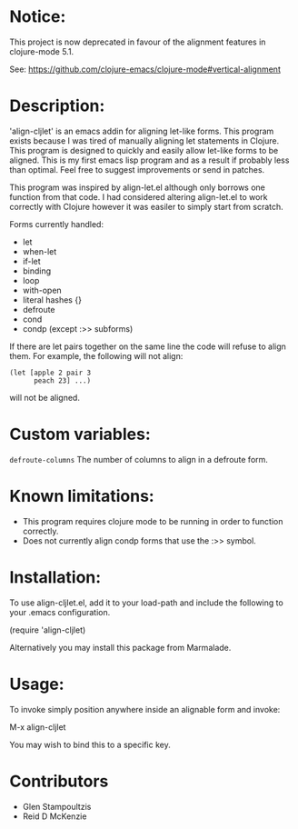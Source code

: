 # Notice:

This project is now deprecated in favour of the alignment features in
clojure-mode 5.1.

See: https://github.com/clojure-emacs/clojure-mode#vertical-alignment

# Description:

'align-cljlet' is an emacs addin for aligning let-like forms. This
program exists because I was tired of manually aligning let statements
in Clojure.  This program is designed to quickly and easily allow
let-like forms to be aligned.  This is my first emacs lisp program and
as a result if probably less than optimal.  Feel free to suggest
improvements or send in patches.

This program was inspired by align-let.el although only borrows one
function from that code.  I had considered altering align-let.el to
work correctly with Clojure however it was easiler to simply start
from scratch.

Forms currently handled:

 * let
 * when-let
 * if-let
 * binding
 * loop
 * with-open
 * literal hashes {}
 * defroute
 * cond
 * condp (except :>> subforms)

If there are let pairs together on the same line the code will refuse
to align them. For example, the following will not align:

    (let [apple 2 pair 3
          peach 23] ...)

will not be aligned.

# Custom variables:

`defroute-columns` The number of columns to align in a defroute form.

# Known limitations:

* This program requires clojure mode to be running in order to
  function correctly.
* Does not currently align condp forms that use the :>> symbol.

# Installation:

To use align-cljlet.el, add it to your load-path and include the
following to your .emacs configuration.

(require 'align-cljlet)

Alternatively you may install this package from Marmalade.

# Usage:

To invoke simply position anywhere inside an alignable form and
invoke:

 M-x align-cljlet

You may wish to bind this to a specific key.

# Contributors

- Glen Stampoultzis
- Reid D McKenzie
